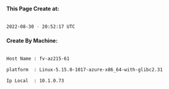 
   
#### This Page Create at:

```bash

2022-08-30 - 20:52:17 UTC

```

#### Create By Machine:

```bash

Host Name : fv-az215-61

platform  : Linux-5.15.0-1017-azure-x86_64-with-glibc2.31

Ip Local  : 10.1.0.73

```

